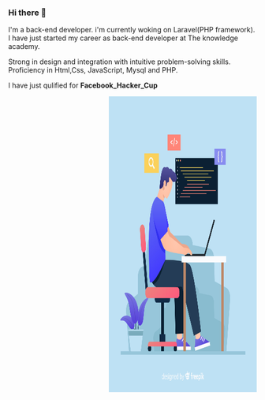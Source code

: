 ### Hi there 👋
<div class="wrapper">
    <div class="left-c">
<p align="left" wdth="900px">I'm a back-end developer. i'm currently woking on Laravel(PHP framework). I have just started my career as back-end developer at The knowledge academy.

Strong in design and integration with intuitive problem-solving skills. Proficiency in Html,Css, JavaScript, Mysql and PHP.

I have just qulified for <strong>Facebook_Hacker_Cup</p>
</div>
<div class="right-c">

  <img src="2842579.jpg" align="right"  height="600px" width="300px">

</div>

  
</div>
